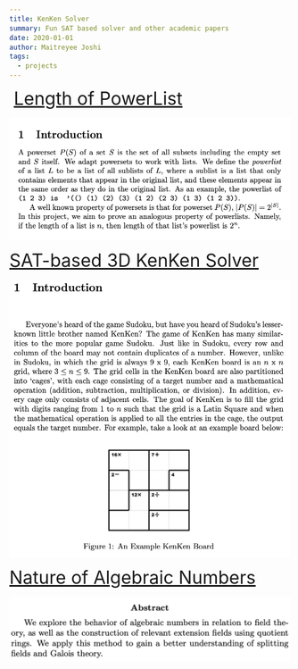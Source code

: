 ```yaml
---
title: KenKen Solver
summary: Fun SAT based solver and other academic papers
date: 2020-01-01
author: Maitreyee Joshi
tags:
  - projects
---
```

&nbsp;
<a style="font-size:2rem;" href="https://github.com/sillygrinch/Proof-of-Powerlist/blob/main/CS2800Final-3-2.pdf">Length of PowerList</a>

![powerlist](/static/img/powerlist.png)

<a style="font-size:2rem;" href="https://github.com/sillygrinch/KenKenSolver/blob/main/CS2800.pdf">SAT-based 3D KenKen Solver</a>

![kenken](/static/img/kenken.png) <a href="https://github.com/sillygrinch/KenKenSolver" class="fa fa-github"></a>

<a style="font-size:2rem;" href="/static/pdf/powerlist.pdf">Nature of Algebraic Numbers</a>

![AlgebraicNumbers](/static/img/numbers.png)
